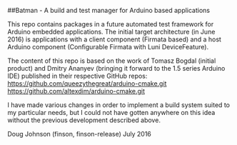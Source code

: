 ##Batman - A build and test manager for Arduino based applications

This repo contains packages in a future automated test framework for Arduino embedded applications.  The initial target architecture (in June 2016) is applications with a client component (Firmata based) and a host Arduino component (Configurable Firmata with Luni DeviceFeature).

The content of this repo is based on the work of Tomasz Bogdal (initial product) and Dmitry Ananyev (bringing it forward to the 1.5 series Arduino IDE) published in their respective GitHub repos:
  https://github.com/queezythegreat/arduino-cmake.git
  https://github.com/altexdim/arduino-cmake.git

I have made various changes in order to implement a build system suited to
my particular needs, but I could not have gotten anywhere on this idea
without the previous development described above.

Doug Johnson (finson, finson-release) July 2016
